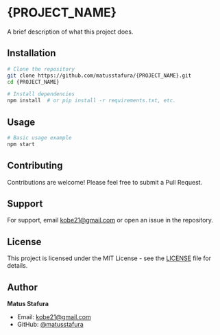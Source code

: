 # {PROJECT_NAME}

A brief description of what this project does.

## Installation
```bash
# Clone the repository
git clone https://github.com/matusstafura/{PROJECT_NAME}.git
cd {PROJECT_NAME}

# Install dependencies
npm install  # or pip install -r requirements.txt, etc.
```

## Usage
```bash
# Basic usage example
npm start
```

## Contributing

Contributions are welcome! Please feel free to submit a Pull Request.

## Support

For support, email kobe21@gmail.com or open an issue in the repository.

## License

This project is licensed under the MIT License - see the [LICENSE](LICENSE) file for details.

## Author

**Matus Stafura**
- Email: kobe21@gmail.com
- GitHub: [@matusstafura](https://github.com/matusstafura)
